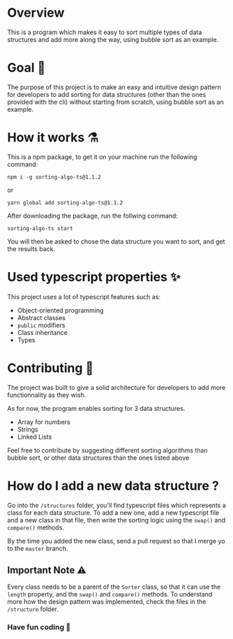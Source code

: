 # Overview

This is a program which makes it easy to sort multiple types of data structures and add more along the way, using bubble sort as an example.

# Goal 🎯

The purpose of this project is to make an easy and intuitive design pattern for developers to add sorting for 
data structures (other than the ones provided with the cli) without starting from scratch, using bubble sort as an example.

# How it works ⚗️

This is a npm package, to get it on your machine run the following command:

```npm i -g sorting-algo-ts@1.1.2```

or 

```yarn global add sorting-algo-ts@1.1.2```

After  downloading the package, run the follwing command:

`sorting-algo-ts start`

You will then be asked to chose the data structure you want to sort, and get the results back.

# Used typescript properties ✨ 

This project uses a lot of typescript features such as:

- Object-oriented programming
- Abstract classes
- `public` modifiers
- Class inheritance
- Types

# Contributing 👥

The project was built to give a solid architecture for developers to add more functionnality as they wish.

As for now, the program enables sorting for 3 data structures.

- Array for numbers
- Strings
- Linked Lists

Feel free to contribute by suggesting different sorting algorithms than bubble sort, or other data structures than the ones listed above

# How do I add a new data structure ?

Go into the `/structures` folder, you'll find typescript files which represents a class for each data structure. To add a new one, add a new typescript file
and a new class in that file, then write the sorting logic using the `swap()` and `compare()` methods.

By the time you added the new class, send a pull request so that I merge yo to the `master` branch.  

## Important Note ⚠️

Every class needs to be a parent of the `Sorter` class, so that it can use the `length` property, and the `swap()` and `compare()` methods. 
To understand more how the design pattern was implemented, check the files in the `/structure` folder.

### Have fun coding 🚀
